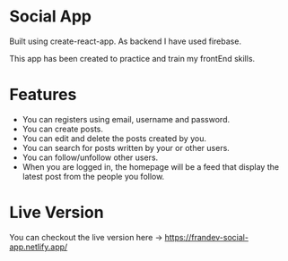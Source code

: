 # Social App

Built using create-react-app.
As backend I have used firebase.

This app has been created to practice and train my frontEnd skills.

# Features
- You can registers using email, username and password.
- You can create posts.
- You can edit and delete the posts created by you.
- You can search for posts written by your or other users.
- You can follow/unfollow other users.
- When you are logged in, the homepage will be a feed that display the latest post from the people you follow.

# Live Version

You can checkout the live version here -> https://frandev-social-app.netlify.app/

